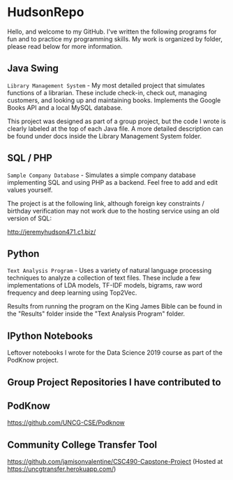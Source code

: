 # HudsonRepo
Hello, and welcome to my GitHub. I've written the following programs for fun and to practice my programming skills. My work is organized by folder, please read below for more information. 

 ## Java Swing
``Library Management System`` - My most detailed project that simulates functions of a librarian. These include check-in, check out, managing customers, and looking up and maintaining books. Implements the Google Books API and a local MySQL database. 

This project was designed as part of a group project, but the code I wrote is clearly labeled at the top of each Java file. A more detailed description can be found under docs inside the Library Management System folder. 

 ## SQL / PHP
``Sample Company Database`` - Simulates a simple company database implementing SQL and using PHP as a backend. Feel free to add and edit values yourself. 

The project is at the following link, although foreign key constraints / birthday verification may not work due to the hosting service using an old version of SQL:

http://jeremyhudson471.c1.biz/

 ## Python 
 
``Text Analysis Program`` - Uses a variety of natural language processing techniques to analyze a collection of text files. These include a few implementations of LDA models, TF-IDF models, bigrams, raw word frequency and deep learning using Top2Vec. 

Results from running the program on the King James Bible can be found in the "Results" folder inside the "Text Analysis Program" folder. 

 ## IPython Notebooks 
 
Leftover notebooks I wrote for the Data Science 2019 course as part of the PodKnow project.


 ## Group Project Repositories I have contributed to
 
 
 ## PodKnow
 https://github.com/UNCG-CSE/Podknow
 
 ## Community College Transfer Tool
 https://github.com/jamisonvalentine/CSC490-Capstone-Project  (Hosted at https://uncgtransfer.herokuapp.com/)
